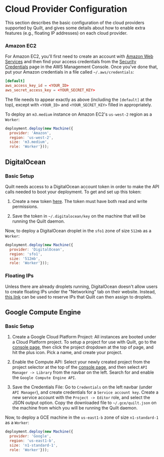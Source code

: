 # Cloud Provider Configuration

This section describes the basic configuration of the cloud providers supported
by Quilt, and gives some details about how to enable extra features (e.g.,
floating IP addresses) on each cloud provider.

### Amazon EC2

For Amazon EC2, you'll first need to create an account with [Amazon Web
Services](https://aws.amazon.com/ec2/) and then find your access credentials
from the [Security Credentials](https://console.aws.amazon.com/iam/home?#security_credential)
page in the AWS Management Console. Once you've done that, put your Amazon
credentials in a file called `~/.aws/credentials`:

```conf
[default]
aws_access_key_id = <YOUR_ID>
aws_secret_access_key = <YOUR_SECRET_KEY>
```

The file needs to appear exactly as above (including the `[default]` at the
top), except with `<YOUR_ID>` and `<YOUR_SECRET_KEY>` filled in appropriately.

To deploy an `m3.medium` instance on Amazon EC2's `us-west-2` region as a
`Worker`:

```javascript
deployment.deploy(new Machine({
  provider: 'Amazon',
  region: 'us-west-2',
  size: 'm3.medium',
  role: 'Worker'}));
```

## DigitalOcean

### Basic Setup

Quilt needs access to a DigitalOcean account token in order to make the API
calls needed to boot your deployment. To get and set up this token:

1. Create a new token [here](https://cloud.digitalocean.com/settings/api/tokens).
   The token must have both read and write permissions.

2. Save the token in `~/.digitalocean/key` on the machine that will be running
   the Quilt daemon.

Now, to deploy a DigitalOcean droplet in the `sfo1` zone of size `512mb` as a
`Worker`:

```javascript
deployment.deploy(new Machine({
  provider: 'DigitalOcean',
  region: 'sfo1',
  size: '512mb',
  role: 'Worker'}));
```

### Floating IPs

Unless there are already droplets running, DigitalOcean doesn't allow users to
create floating IPs under the "Networking" tab on their website. Instead, [this
link](https://cloud.digitalocean.com/networking/floating_ips/datacenter) can be
used to reserve IPs that Quilt can then assign to droplets.

## Google Compute Engine

### Basic Setup

1. Create a Google Cloud Platform Project: All instances are booted under a
   Cloud Platform project. To setup a project for use with Quilt, go to the
   [console page](http://console.cloud.google.com), then click the project
   dropdown at the top of page, and hit the plus icon. Pick a name, and create
   your project.

2. Enable the Compute API: Select your newly created project from the project
   selector at the top of the [console page](http://console.cloud.google.com),
   and then select `API Manager -> Library` from the navbar on the left. Search
   for and enable the `Google Compute Engine API`.

3. Save the Credentials File: Go to `Credentials` on the left navbar (under `API
   Manager`), and create credentials for a `Service account key`. Create a new
   service account with the `Project -> Editor` role, and select the JSON output
   option. Copy the downloaded file to `~/.gce/quilt.json` on the machine from
   which you will be running the Quilt daemon.

Now, to deploy a GCE machine in the `us-east1-b` zone of size
`n1-standard-1` as a `Worker`:

```javascript
deployment.deploy(new Machine({
  provider: 'Google',
  region: 'us-east1-b',
  size: 'n1-standard-1',
  role: 'Worker'}));
```
